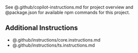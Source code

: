 See @.github/copilot-instructions.md for project overview and @package.json for available npm commands for this project.

## Additional Instructions

- @.github/instructions/core.instructions.md
- @.github/instructions/ts.instructions.md
